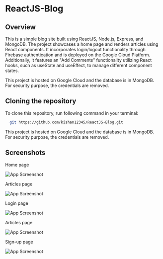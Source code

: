 # ReactJS-Blog

## Overview

This is a simple blog site built using ReactJS, Node.js, Express, and MongoDB. The project showcases a home page and renders articles using React components. It incorporates login/logout functionality through Firebase authentication and is deployed on the Google Cloud Platform. Additionally, it features an "Add Comments" functionality utilizing React hooks, such as useState and useEffect, to manage different component states.

This project is hosted on Google Cloud and the database is in MongoDB. For security purpose, the credentials are removed.

## Cloning the repository

To clone this repository, run following command in your terminal:

```bash
  git https://github.com/kishan12345/ReactJS-Blog.git
```
This project is hosted on Google Cloud and the database is in MongoDB. For security purpose, the credentials are removed.

## Screenshots

Home page

![App Screenshot](https://i.imgur.com/U1D1O5R.png)

Articles page

![App Screenshot](https://i.imgur.com/0bblMNd.png)

Login page

![App Screenshot](https://i.imgur.com/Rvle5Ue.png)

Articles page

![App Screenshot](https://i.imgur.com/E9Y6Yp0.png)

Sign-up page

![App Screenshot](https://i.imgur.com/GzXUjJL.png)


